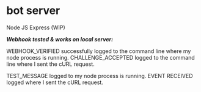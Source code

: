 # bot server
Node JS Express (WIP)

***Webhook tested & works on local server:***

WEBHOOK_VERIFIED successfully logged to the command line where my node process is running.
CHALLENGE_ACCEPTED logged to the command line where I sent the cURL request.


TEST_MESSAGE logged to my node process is running.
EVENT RECEIVED logged where I sent the cURL request.
